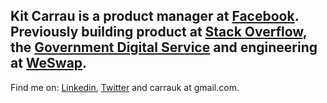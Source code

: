 ## Kit Carrau is a product manager at <a href="https://facebook.com" target="_blank">Facebook</a>. Previously building product at <a href="https://stackoverflow.com" target="_blank">Stack Overflow</a>, the <a href="https://gds.blog.gov.uk/" target="_blank">Government Digital Service</a> and engineering at <a href="https://weswap.com" target="_blank">WeSwap</a>.

Find me on: <a href="https://uk.linkedin.com/in/KitCarrau">Linkedin</a>, <a href="https://twitter.com/KitCarrau">Twitter</a> and carrauk at gmail.com.
